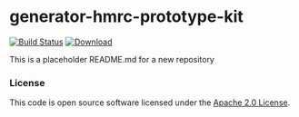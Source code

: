 
# generator-hmrc-prototype-kit

[![Build Status](https://travis-ci.org/hmrc/generator-hmrc-prototype-kit.svg?branch=master)](https://travis-ci.org/hmrc/generator-hmrc-prototype-kit) [ ![Download](https://api.bintray.com/packages/hmrc/releases/generator-hmrc-prototype-kit/images/download.svg) ](https://bintray.com/hmrc/releases/generator-hmrc-prototype-kit/_latestVersion)

This is a placeholder README.md for a new repository

### License

This code is open source software licensed under the [Apache 2.0 License]("http://www.apache.org/licenses/LICENSE-2.0.html").
    